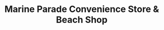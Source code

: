 ---
title: "Marine Parade Convenience Store & Beach Shop"
url: /great-yarmouth/marine-parade-convenience-store-und-beach-shop/
shop: Lebensmittel
---